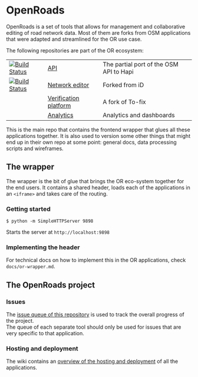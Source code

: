 # OpenRoads
OpenRoads is a set of tools that allows for management and collaborative editing of road network data. Most of them are forks from OSM applications that were adapted and streamlined for the OR use case.

The following repositories are part of the OR ecosystem:

| | | |
| --- | --- | --- |
| [![Build Status](https://magnum.travis-ci.com/developmentseed/openroads-api.svg?token=d4tUG3NhuWNZYSxWndVL&branch=develop)](https://magnum.travis-ci.com/developmentseed/openroads-api) | [API](https://github.com/developmentseed/openroads-api)  | The partial port of the OSM API to Hapi |
| [![Build Status](https://magnum.travis-ci.com/developmentseed/openroads-iD.svg?token=d4tUG3NhuWNZYSxWndVL&branch=develop)](https://magnum.travis-ci.com/developmentseed/openroads-iD) | [Network editor](https://github.com/developmentseed/openroads-iD) | Forked from iD |
| | [Verification platform](https://github.com/developmentseed/openroads-tofix) | A fork of To-fix |
| | [Analytics](https://github.com/developmentseed/openroads-analytics) | Analytics and dashboards |


This is the main repo that contains the frontend wrapper that glues all these applications together. It is also used to version some other things that might end up in their own repo at some point: general docs, data processing scripts and wireframes.

## The wrapper
The wrapper is the bit of glue that brings the OR eco-system together for the end users. It contains a shared header, loads each of the applications in an `<iframe>` and takes care of the routing.

### Getting started

```
$ python -m SimpleHTTPServer 9898
```

Starts the server at `http://localhost:9898`

### Implementing the header
For technical docs on how to implement this in the OR applications, check `docs/or-wrapper.md`.

## The OpenRoads project

### Issues
The [issue queue of this repository](https://github.com/developmentseed/openroads/issues) is used to track the overall progress of the project.  
The queue of each separate tool should only be used for issues that are very specific to that application.

### Hosting and deployment
The wiki contains an [overview of the hosting and deployment](https://github.com/developmentseed/openroads/wiki/Hosting-of-OR-ecosystem) of all the applications.
